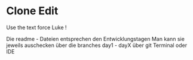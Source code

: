 # Clone Edit
Use the text force Luke !

Die readme - Dateien entsprechen den Entwicklungstagen
Man kann sie jeweils auschecken über die branches day1 - dayX über git Terminal oder IDE